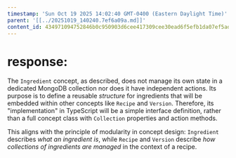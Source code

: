 ```yaml
---
timestamp: 'Sun Oct 19 2025 14:02:40 GMT-0400 (Eastern Daylight Time)'
parent: '[[../20251019_140240.7ef6a09a.md]]'
content_id: 434971094752846b0c950903d6cee417309cee30ead6f5efb1da07ef5ad0d898
---
```


# response:

The `Ingredient` concept, as described, does not manage its own state in a dedicated MongoDB collection nor does it have independent actions. Its purpose is to define a reusable *structure* for ingredients that will be embedded within other concepts like `Recipe` and `Version`. Therefore, its "implementation" in TypeScript will be a simple interface definition, rather than a full concept class with `Collection` properties and action methods.

This aligns with the principle of modularity in concept design: `Ingredient` describes *what an ingredient is*, while `Recipe` and `Version` describe *how collections of ingredients are managed* in the context of a recipe.
